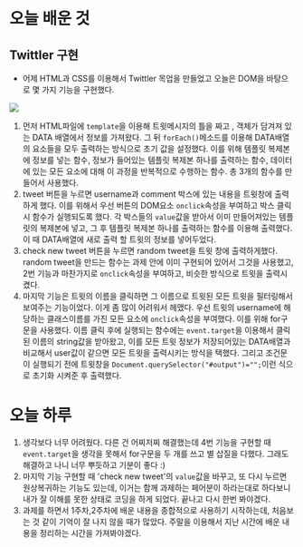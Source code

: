 # 오늘 배운 것

## Twittler 구현

+ 어제 HTML과 CSS를 이용해서 Twittler 목업을 만들었고 오늘은 DOM을 바탕으로 몇 가지 기능을 구현했다.

![](https://media.vlpt.us/images/harrycod/post/482bfb30-65c5-413d-83ef-451904f8dcca/%ED%8A%B8%EC%9C%84%ED%8B%80%EB%9F%AC.png)

1. 먼저 HTML파일에 `template`을 이용해 트윗메시지의 틀을 짜고 , 객체가 담겨져 있는 DATA 배열에서 정보를 가져왔다. 그 뒤 `forEach()`메소드를 이용해 DATA배열의 요소들을 모두 출력하는 방식으로 초기 값을 설정했다. 이를 위해 템플릿 복제본에 정보를 넣는 함수, 정보가 들어있는 템플릿 복제본 하나를 출력하는 함수, 데이터에 있는 모든 요소에 대해 이 과정을 반복적으로 수행하는 함수. 총 3개의 함수를 만들어서 사용했다. 
2. tweet 버튼을 누르면 username과 comment 박스에 있는 내용을 트윗창에 출력하게 했다. 이를 위해서 우선 버튼의 DOM요소 `onclick`속성을 부여하고 박스 클릭시 함수가 실행되도록 했다. 각 박스들의 `value`값을 받아서 이미 만들어져있는 템플릿의 복제본에 넣고, 그 후 템플릿 복제본 하나를 출력하는 함수를 이용해 출력했다. 이 때 DATA배열에 새로 출력 할 트윗의 정보를 넣어두었다.
3. check new tweet 버튼을 누르면 random tweet을 트윗 창에 출력하게했다. random tweet을 만드는 함수는 과제 안에 이미 구현되어 있어서 그것을 사용했고, 2번 기능과 마찬가지로 `onclick`속성을 부여하고, 비슷한 방식으로 트윗을 출력시켰다.
4. 마지막 기능은 트윗의 이름을 클릭하면 그 이름으로 트윗된 모든 트윗을 필터링해서 보여주는 기능이었다. 이게 좀 많이 어려워서 헤맸다. 우선 트윗의 username에 해당하는 클래스이름를 가진 모든 요소에 `onclick`속성을 부여했다. 이를 위해 for구문을 사용했다. 이름 클릭 후에 실행되는 함수에는 `event.target`을 이용해서 클릭된 이름의 string값을 받아왔고, 이를 모든 트윗 정보가 저장되어있는 DATA배열과 비교해서 user값이 같으면 모든 트윗을 출력시키는 방식을 택했다. 그리고 조건문이 실행되기 전에 트윗창을 `Document.querySelector("#output")="";`이런 식으로 초기화 시켜준 후 출력했다.

# 오늘 하루

1. 생각보다 너무 어려웠다. 다른 건 어찌저찌 해결했는데 4번 기능을 구현할 때 `event.target`을 생각을 못해서 for구문을 두 개를 쓰고 별 삽질을 다했다. 그래도 해결하고 나니 너무 뿌듯하고 기분이 좋다 :)
2. 마지막 기능 구현할 때 'check new tweet'의 `value`값을 바꾸고, 또 다시 누르면 원상복귀하는 기능도 있는데, 이거는 함께 과제하는 페어분이 하라는대로 하다보니 내가 잘 이해를 못한 상태로 코딩을 하게 되었다. 끝나고 다시 한번 봐야겠다.
3. 과제를 하면서 1주차,2주차에 배운 내용을 종합적으로 사용하기 시작하는데, 처음보는 것 같이 기억이 잘 나지 않을 때가 많았다. 주말을 이용해서 지난 시간에 배운 내용을 정리하는 시간을 가져봐야겠다.
